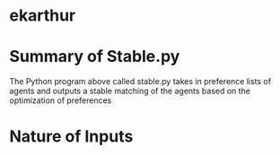 # ekarthur
# Summary of Stable.py
The Python program above called stable.py takes in preference lists of agents and outputs a stable matching of the agents based on the optimization of preferences
# Nature of Inputs
# 
